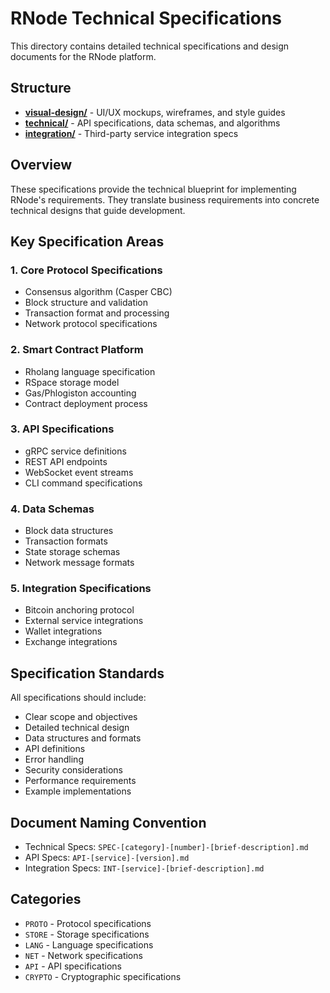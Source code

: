 # RNode Technical Specifications

This directory contains detailed technical specifications and design documents for the RNode platform.

## Structure

- **[visual-design/](visual-design/)** - UI/UX mockups, wireframes, and style guides
- **[technical/](technical/)** - API specifications, data schemas, and algorithms  
- **[integration/](integration/)** - Third-party service integration specs

## Overview

These specifications provide the technical blueprint for implementing RNode's requirements. They translate business requirements into concrete technical designs that guide development.

## Key Specification Areas

### 1. Core Protocol Specifications
- Consensus algorithm (Casper CBC)
- Block structure and validation
- Transaction format and processing
- Network protocol specifications

### 2. Smart Contract Platform
- Rholang language specification
- RSpace storage model
- Gas/Phlogiston accounting
- Contract deployment process

### 3. API Specifications
- gRPC service definitions
- REST API endpoints
- WebSocket event streams
- CLI command specifications

### 4. Data Schemas
- Block data structures
- Transaction formats
- State storage schemas
- Network message formats

### 5. Integration Specifications
- Bitcoin anchoring protocol
- External service integrations
- Wallet integrations
- Exchange integrations

## Specification Standards

All specifications should include:
- Clear scope and objectives
- Detailed technical design
- Data structures and formats
- API definitions
- Error handling
- Security considerations
- Performance requirements
- Example implementations

## Document Naming Convention

- Technical Specs: `SPEC-[category]-[number]-[brief-description].md`
- API Specs: `API-[service]-[version].md`
- Integration Specs: `INT-[service]-[brief-description].md`

## Categories

- `PROTO` - Protocol specifications
- `STORE` - Storage specifications
- `LANG` - Language specifications
- `NET` - Network specifications
- `API` - API specifications
- `CRYPTO` - Cryptographic specifications